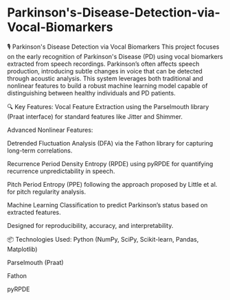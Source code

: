 # Parkinson's-Disease-Detection-via-Vocal-Biomarkers
🎙️ Parkinson's Disease Detection via Vocal Biomarkers
This project focuses on the early recognition of Parkinson's Disease (PD) using vocal biomarkers extracted from speech recordings. Parkinson’s often affects speech production, introducing subtle changes in voice that can be detected through acoustic analysis. This system leverages both traditional and nonlinear features to build a robust machine learning model capable of distinguishing between healthy individuals and PD patients.

🔍 Key Features:
Vocal Feature Extraction using the Parselmouth library (Praat interface) for standard features like Jitter and Shimmer.

Advanced Nonlinear Features:

Detrended Fluctuation Analysis (DFA) via the Fathon library for capturing long-term correlations.

Recurrence Period Density Entropy (RPDE) using pyRPDE for quantifying recurrence unpredictability in speech.

Pitch Period Entropy (PPE) following the approach proposed by Little et al. for pitch regularity analysis.

Machine Learning Classification to predict Parkinson’s status based on extracted features.

Designed for reproducibility, accuracy, and interpretability.

📦 Technologies Used:
Python (NumPy, SciPy, Scikit-learn, Pandas, Matplotlib)

Parselmouth (Praat)

Fathon

pyRPDE
